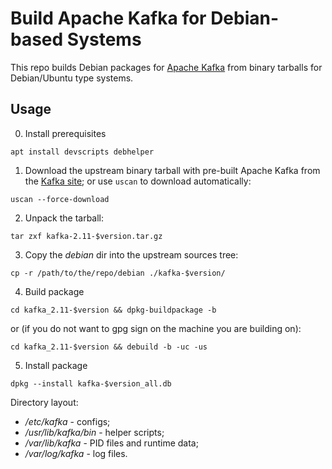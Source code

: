 # Build Apache Kafka for Debian-based Systems

This repo builds Debian packages for
[Apache Kafka](http://kafka.apache.org/)
from binary tarballs for Debian/Ubuntu type systems.

## Usage

0. Install prerequisites

```
apt install devscripts debhelper
```

1. Download the upstream binary tarball with pre-built Apache Kafka from the
 [Kafka site](http://kafka.apache.org/downloads.html);
 or use ``uscan`` to download automatically:

```uscan --force-download```

2. Unpack the tarball:

```tar zxf kafka-2.11-$version.tar.gz```

3. Copy the _debian_ dir into the upstream sources tree:

```cp -r /path/to/the/repo/debian ./kafka-$version/```

4. Build package

```cd kafka_2.11-$version && dpkg-buildpackage -b```
 
or (if you do not want to gpg sign on the machine you are building on):

```cd kafka_2.11-$version && debuild -b -uc -us```

5. Install package

```dpkg --install kafka-$version_all.db```

Directory layout:

* _/etc/kafka_ - configs;
* _/usr/lib/kafka/bin_ - helper scripts;
* _/var/lib/kafka_ - PID files and runtime data;
* _/var/log/kafka_ - log files.
